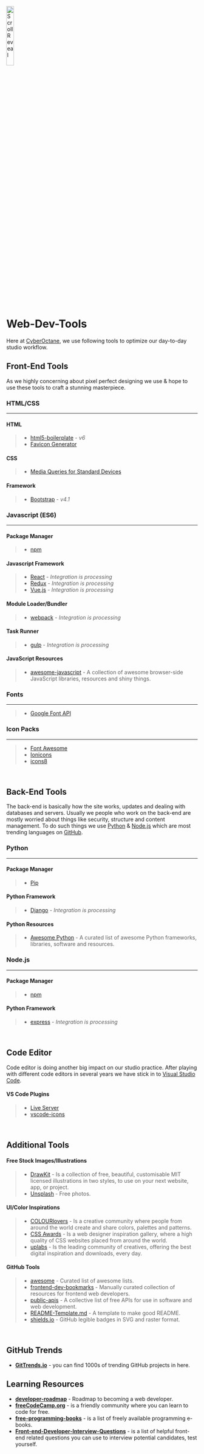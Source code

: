 <p align="left">
	<img src="https://i.imgur.com/ng1TORA.png" alt="ScrollReveal" width="20%">
</p>
 
# Web-Dev-Tools
Here at [CyberOctane](http://www.cyberoctane.com/), we use following tools to optimize our day-to-day studio workflow.

## Front-End Tools
As we highly concerning about pixel perfect designing we use & hope to use these tools to craft a stunning masterpiece.

### HTML/CSS
---

#### HTML
> * [html5-boilerplate](https://github.com/h5bp/html5-boilerplate) - *v6*
> * [Favicon Generator](https://realfavicongenerator.net/)

#### CSS
> * [Media Queries for Standard Devices](media-queries-for-standard-devices.md)

#### Framework
> * [Bootstrap](https://getbootstrap.com/) - *v4.1* 

### Javascript (ES6)
---

#### Package Manager
> * [npm](https://www.npmjs.com/)

#### Javascript Framework
> * [React](https://reactjs.org/) - *Integration is processing*
> * [Redux](https://redux.js.org/) - *Integration is processing* 
> * [Vue.js](https://vuejs.org/) - *Integration is processing*

#### Module Loader/Bundler
> * [webpack](https://webpack.js.org/) - *Integration is processing*

#### Task Runner
> * [gulp](https://gulpjs.com/) - *Integration is processing*

#### JavaScript Resources
> * [awesome-javascript](https://github.com/sorrycc/awesome-javascript) - A collection of awesome browser-side JavaScript libraries, resources and shiny things.

### Fonts
---
> * [Google Font API](https://fonts.google.com/)

### Icon Packs
---
> * [Font Awesome](https://fontawesome.com/)
> * [Ionicons](https://ionicons.com/)
> * [icons8](https://icons8.com/)

<br>

## Back-End Tools
The back-end is basically how the site works, updates and dealing with databases and servers. Usually we people who work on the back-end are mostly worried about things like security, structure and content management. To do such things we use [Python](https://www.python.org/) & [Node.js](https://nodejs.org/en/) which are most trending languages on [GitHub](https://github.com/).

### Python
---

#### Package Manager
> * [Pip](https://pypi.org/project/pip/)

#### Python Framework
> * [Django](https://www.djangoproject.com/) - *Integration is processing*

#### Python Resources
> * [Awesome Python](https://github.com/vinta/awesome-python) - A curated list of awesome Python frameworks, libraries, software and resources.

### Node.js
---

#### Package Manager
> * [npm](https://www.npmjs.com/)

#### Python Framework
> * [express](https://expressjs.com/) - *Integration is processing* 

<br>

## Code Editor
Code editor is doing another big impact on our studio practice. After playing with different code editors in several years we have stick in to [Visual Studio Code](https://code.visualstudio.com/).

#### VS Code Plugins
> * [Live Server](https://marketplace.visualstudio.com/items?itemName=ritwickdey.LiveServer)
> * [vscode-icons](https://marketplace.visualstudio.com/items?itemName=robertohuertasm.vscode-icons)

<br>

## Additional Tools

#### Free Stock Images/Illustrations
> * [DrawKit](https://www.drawkit.io/) - Is a collection of free, beautiful, customisable MIT licensed illustrations in two styles, to use on your next website, app, or project.
> * [Unsplash](https://unsplash.com/er) - Free photos.

#### UI/Color Inspirations
> * [COLOURlovers](https://www.colourlovers.com/) - Is a creative community where people from around the world create and share colors, palettes 
and patterns.
> * [CSS Awards](https://www.cssawards.net/) - Is a web designer inspiration gallery, where a high quality of CSS websites placed from around the world.
> * [uplabs](https://www.uplabs.com/) - Is the leading community of creatives, offering the best digital inspiration and downloads, every day.

#### GitHub Tools
> * [awesome](https://github.com/sindresorhus/awesome) - Curated list of awesome lists.
> * [frontend-dev-bookmarks](https://github.com/dypsilon/frontend-dev-bookmarks) - Manually curated collection of resources for frontend web developers.
> * [public-apis](https://github.com/toddmotto/public-apis) - A collective list of free APIs for use in software and web development.
> * [README-Template.md](https://gist.github.com/PurpleBooth/109311bb0361f32d87a2) - A template to make good README.
> * [shields.io](https://github.com/badges/shields/) - GitHub legible badges in SVG and raster format.

<br>

## GitHub Trends
* **[GitTrends.io](http://gittrends.io/#/explore?page=1&language=All&domain=All&growth=All)** - you can find 1000s of trending GitHub projects in here.

## Learning Resources

* **[developer-roadmap](https://github.com/kamranahmedse/developer-roadmap)** - Roadmap to becoming a web developer.
* **[freeCodeCamp.org](https://github.com/freeCodeCamp/freeCodeCamp)** - is a friendly community where you can learn to code for free.
* **[free-programming-books](https://github.com/EbookFoundation/free-programming-books)** - is a list of freely available programming e-books.
* **[Front-end-Developer-Interview-Questions](https://github.com/h5bp/Front-end-Developer-Interview-Questions)** - is a list of helpful front-end related questions you can use to interview potential candidates, test yourself.
